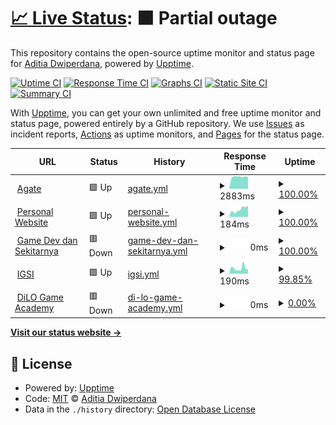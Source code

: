 # [📈 Live Status](https://dwiperdana.github.io/upptime): <!--live status--> **🟧 Partial outage**

This repository contains the open-source uptime monitor and status page for [Aditia Dwiperdana](http://dwiperdana.com), powered by [Upptime](https://github.com/upptime/upptime).

[![Uptime CI](https://github.com/koj-co/upptime/workflows/Uptime%20CI/badge.svg)](https://github.com/koj-co/upptime/actions?query=workflow%3A%22Uptime+CI%22)
[![Response Time CI](https://github.com/koj-co/upptime/workflows/Response%20Time%20CI/badge.svg)](https://github.com/koj-co/upptime/actions?query=workflow%3A%22Response+Time+CI%22)
[![Graphs CI](https://github.com/koj-co/upptime/workflows/Graphs%20CI/badge.svg)](https://github.com/koj-co/upptime/actions?query=workflow%3A%22Graphs+CI%22)
[![Static Site CI](https://github.com/koj-co/upptime/workflows/Static%20Site%20CI/badge.svg)](https://github.com/koj-co/upptime/actions?query=workflow%3A%22Static+Site+CI%22)
[![Summary CI](https://github.com/koj-co/upptime/workflows/Summary%20CI/badge.svg)](https://github.com/koj-co/upptime/actions?query=workflow%3A%22Summary+CI%22)

With [Upptime](https://upptime.js.org), you can get your own unlimited and free uptime monitor and status page, powered entirely by a GitHub repository. We use [Issues](https://github.com/dwiperdana/upptime/issues) as incident reports, [Actions](https://github.com/dwiperdana/upptime/actions) as uptime monitors, and [Pages](https://dwiperdana.github.io/upptime) for the status page.

<!--start: status pages-->
<!-- This summary is generated by Upptime (https://github.com/upptime/upptime) -->
<!-- Do not edit this manually, your changes will be overwritten -->
<!-- prettier-ignore -->
| URL | Status | History | Response Time | Uptime |
| --- | ------ | ------- | ------------- | ------ |
| <img alt="" src="https://icons.duckduckgo.com/ip3/agate.id.ico" height="13"> [Agate](https://agate.id) | 🟩 Up | [agate.yml](https://github.com/dwiperdana/upptime/commits/HEAD/history/agate.yml) | <details><summary><img alt="Response time graph" src="./graphs/agate/response-time-week.png" height="20"> 2883ms</summary><br><a href="https://dwiperdana.github.io/upptime/history/agate"><img alt="Response time 2667" src="https://img.shields.io/endpoint?url=https%3A%2F%2Fraw.githubusercontent.com%2Fdwiperdana%2Fupptime%2FHEAD%2Fapi%2Fagate%2Fresponse-time.json"></a><br><a href="https://dwiperdana.github.io/upptime/history/agate"><img alt="24-hour response time 2927" src="https://img.shields.io/endpoint?url=https%3A%2F%2Fraw.githubusercontent.com%2Fdwiperdana%2Fupptime%2FHEAD%2Fapi%2Fagate%2Fresponse-time-day.json"></a><br><a href="https://dwiperdana.github.io/upptime/history/agate"><img alt="7-day response time 2883" src="https://img.shields.io/endpoint?url=https%3A%2F%2Fraw.githubusercontent.com%2Fdwiperdana%2Fupptime%2FHEAD%2Fapi%2Fagate%2Fresponse-time-week.json"></a><br><a href="https://dwiperdana.github.io/upptime/history/agate"><img alt="30-day response time 2839" src="https://img.shields.io/endpoint?url=https%3A%2F%2Fraw.githubusercontent.com%2Fdwiperdana%2Fupptime%2FHEAD%2Fapi%2Fagate%2Fresponse-time-month.json"></a><br><a href="https://dwiperdana.github.io/upptime/history/agate"><img alt="1-year response time 2702" src="https://img.shields.io/endpoint?url=https%3A%2F%2Fraw.githubusercontent.com%2Fdwiperdana%2Fupptime%2FHEAD%2Fapi%2Fagate%2Fresponse-time-year.json"></a></details> | <details><summary><a href="https://dwiperdana.github.io/upptime/history/agate">100.00%</a></summary><a href="https://dwiperdana.github.io/upptime/history/agate"><img alt="All-time uptime 99.52%" src="https://img.shields.io/endpoint?url=https%3A%2F%2Fraw.githubusercontent.com%2Fdwiperdana%2Fupptime%2FHEAD%2Fapi%2Fagate%2Fuptime.json"></a><br><a href="https://dwiperdana.github.io/upptime/history/agate"><img alt="24-hour uptime 100.00%" src="https://img.shields.io/endpoint?url=https%3A%2F%2Fraw.githubusercontent.com%2Fdwiperdana%2Fupptime%2FHEAD%2Fapi%2Fagate%2Fuptime-day.json"></a><br><a href="https://dwiperdana.github.io/upptime/history/agate"><img alt="7-day uptime 100.00%" src="https://img.shields.io/endpoint?url=https%3A%2F%2Fraw.githubusercontent.com%2Fdwiperdana%2Fupptime%2FHEAD%2Fapi%2Fagate%2Fuptime-week.json"></a><br><a href="https://dwiperdana.github.io/upptime/history/agate"><img alt="30-day uptime 100.00%" src="https://img.shields.io/endpoint?url=https%3A%2F%2Fraw.githubusercontent.com%2Fdwiperdana%2Fupptime%2FHEAD%2Fapi%2Fagate%2Fuptime-month.json"></a><br><a href="https://dwiperdana.github.io/upptime/history/agate"><img alt="1-year uptime 100.00%" src="https://img.shields.io/endpoint?url=https%3A%2F%2Fraw.githubusercontent.com%2Fdwiperdana%2Fupptime%2FHEAD%2Fapi%2Fagate%2Fuptime-year.json"></a></details>
| <img alt="" src="https://icons.duckduckgo.com/ip3/dwiperdana.com.ico" height="13"> [Personal Website](https://dwiperdana.com) | 🟩 Up | [personal-website.yml](https://github.com/dwiperdana/upptime/commits/HEAD/history/personal-website.yml) | <details><summary><img alt="Response time graph" src="./graphs/personal-website/response-time-week.png" height="20"> 184ms</summary><br><a href="https://dwiperdana.github.io/upptime/history/personal-website"><img alt="Response time 141" src="https://img.shields.io/endpoint?url=https%3A%2F%2Fraw.githubusercontent.com%2Fdwiperdana%2Fupptime%2FHEAD%2Fapi%2Fpersonal-website%2Fresponse-time.json"></a><br><a href="https://dwiperdana.github.io/upptime/history/personal-website"><img alt="24-hour response time 186" src="https://img.shields.io/endpoint?url=https%3A%2F%2Fraw.githubusercontent.com%2Fdwiperdana%2Fupptime%2FHEAD%2Fapi%2Fpersonal-website%2Fresponse-time-day.json"></a><br><a href="https://dwiperdana.github.io/upptime/history/personal-website"><img alt="7-day response time 184" src="https://img.shields.io/endpoint?url=https%3A%2F%2Fraw.githubusercontent.com%2Fdwiperdana%2Fupptime%2FHEAD%2Fapi%2Fpersonal-website%2Fresponse-time-week.json"></a><br><a href="https://dwiperdana.github.io/upptime/history/personal-website"><img alt="30-day response time 157" src="https://img.shields.io/endpoint?url=https%3A%2F%2Fraw.githubusercontent.com%2Fdwiperdana%2Fupptime%2FHEAD%2Fapi%2Fpersonal-website%2Fresponse-time-month.json"></a><br><a href="https://dwiperdana.github.io/upptime/history/personal-website"><img alt="1-year response time 145" src="https://img.shields.io/endpoint?url=https%3A%2F%2Fraw.githubusercontent.com%2Fdwiperdana%2Fupptime%2FHEAD%2Fapi%2Fpersonal-website%2Fresponse-time-year.json"></a></details> | <details><summary><a href="https://dwiperdana.github.io/upptime/history/personal-website">100.00%</a></summary><a href="https://dwiperdana.github.io/upptime/history/personal-website"><img alt="All-time uptime 99.99%" src="https://img.shields.io/endpoint?url=https%3A%2F%2Fraw.githubusercontent.com%2Fdwiperdana%2Fupptime%2FHEAD%2Fapi%2Fpersonal-website%2Fuptime.json"></a><br><a href="https://dwiperdana.github.io/upptime/history/personal-website"><img alt="24-hour uptime 100.00%" src="https://img.shields.io/endpoint?url=https%3A%2F%2Fraw.githubusercontent.com%2Fdwiperdana%2Fupptime%2FHEAD%2Fapi%2Fpersonal-website%2Fuptime-day.json"></a><br><a href="https://dwiperdana.github.io/upptime/history/personal-website"><img alt="7-day uptime 100.00%" src="https://img.shields.io/endpoint?url=https%3A%2F%2Fraw.githubusercontent.com%2Fdwiperdana%2Fupptime%2FHEAD%2Fapi%2Fpersonal-website%2Fuptime-week.json"></a><br><a href="https://dwiperdana.github.io/upptime/history/personal-website"><img alt="30-day uptime 100.00%" src="https://img.shields.io/endpoint?url=https%3A%2F%2Fraw.githubusercontent.com%2Fdwiperdana%2Fupptime%2FHEAD%2Fapi%2Fpersonal-website%2Fuptime-month.json"></a><br><a href="https://dwiperdana.github.io/upptime/history/personal-website"><img alt="1-year uptime 100.00%" src="https://img.shields.io/endpoint?url=https%3A%2F%2Fraw.githubusercontent.com%2Fdwiperdana%2Fupptime%2FHEAD%2Fapi%2Fpersonal-website%2Fuptime-year.json"></a></details>
| <img alt="" src="https://icons.duckduckgo.com/ip3/forum.dwiperdana.com.ico" height="13"> [Game Dev dan Sekitarnya](https://forum.dwiperdana.com) | 🟥 Down | [game-dev-dan-sekitarnya.yml](https://github.com/dwiperdana/upptime/commits/HEAD/history/game-dev-dan-sekitarnya.yml) | <details><summary><img alt="Response time graph" src="./graphs/game-dev-dan-sekitarnya/response-time-week.png" height="20"> 0ms</summary><br><a href="https://dwiperdana.github.io/upptime/history/game-dev-dan-sekitarnya"><img alt="Response time 0" src="https://img.shields.io/endpoint?url=https%3A%2F%2Fraw.githubusercontent.com%2Fdwiperdana%2Fupptime%2FHEAD%2Fapi%2Fgame-dev-dan-sekitarnya%2Fresponse-time.json"></a><br><a href="https://dwiperdana.github.io/upptime/history/game-dev-dan-sekitarnya"><img alt="24-hour response time 0" src="https://img.shields.io/endpoint?url=https%3A%2F%2Fraw.githubusercontent.com%2Fdwiperdana%2Fupptime%2FHEAD%2Fapi%2Fgame-dev-dan-sekitarnya%2Fresponse-time-day.json"></a><br><a href="https://dwiperdana.github.io/upptime/history/game-dev-dan-sekitarnya"><img alt="7-day response time 0" src="https://img.shields.io/endpoint?url=https%3A%2F%2Fraw.githubusercontent.com%2Fdwiperdana%2Fupptime%2FHEAD%2Fapi%2Fgame-dev-dan-sekitarnya%2Fresponse-time-week.json"></a><br><a href="https://dwiperdana.github.io/upptime/history/game-dev-dan-sekitarnya"><img alt="30-day response time 0" src="https://img.shields.io/endpoint?url=https%3A%2F%2Fraw.githubusercontent.com%2Fdwiperdana%2Fupptime%2FHEAD%2Fapi%2Fgame-dev-dan-sekitarnya%2Fresponse-time-month.json"></a><br><a href="https://dwiperdana.github.io/upptime/history/game-dev-dan-sekitarnya"><img alt="1-year response time 0" src="https://img.shields.io/endpoint?url=https%3A%2F%2Fraw.githubusercontent.com%2Fdwiperdana%2Fupptime%2FHEAD%2Fapi%2Fgame-dev-dan-sekitarnya%2Fresponse-time-year.json"></a></details> | <details><summary><a href="https://dwiperdana.github.io/upptime/history/game-dev-dan-sekitarnya">100.00%</a></summary><a href="https://dwiperdana.github.io/upptime/history/game-dev-dan-sekitarnya"><img alt="All-time uptime 100.00%" src="https://img.shields.io/endpoint?url=https%3A%2F%2Fraw.githubusercontent.com%2Fdwiperdana%2Fupptime%2FHEAD%2Fapi%2Fgame-dev-dan-sekitarnya%2Fuptime.json"></a><br><a href="https://dwiperdana.github.io/upptime/history/game-dev-dan-sekitarnya"><img alt="24-hour uptime 100.00%" src="https://img.shields.io/endpoint?url=https%3A%2F%2Fraw.githubusercontent.com%2Fdwiperdana%2Fupptime%2FHEAD%2Fapi%2Fgame-dev-dan-sekitarnya%2Fuptime-day.json"></a><br><a href="https://dwiperdana.github.io/upptime/history/game-dev-dan-sekitarnya"><img alt="7-day uptime 100.00%" src="https://img.shields.io/endpoint?url=https%3A%2F%2Fraw.githubusercontent.com%2Fdwiperdana%2Fupptime%2FHEAD%2Fapi%2Fgame-dev-dan-sekitarnya%2Fuptime-week.json"></a><br><a href="https://dwiperdana.github.io/upptime/history/game-dev-dan-sekitarnya"><img alt="30-day uptime 100.00%" src="https://img.shields.io/endpoint?url=https%3A%2F%2Fraw.githubusercontent.com%2Fdwiperdana%2Fupptime%2FHEAD%2Fapi%2Fgame-dev-dan-sekitarnya%2Fuptime-month.json"></a><br><a href="https://dwiperdana.github.io/upptime/history/game-dev-dan-sekitarnya"><img alt="1-year uptime 100.00%" src="https://img.shields.io/endpoint?url=https%3A%2F%2Fraw.githubusercontent.com%2Fdwiperdana%2Fupptime%2FHEAD%2Fapi%2Fgame-dev-dan-sekitarnya%2Fuptime-year.json"></a></details>
| <img alt="" src="https://icons.duckduckgo.com/ip3/game.indigo.id.ico" height="13"> [IGSI](https://game.indigo.id) | 🟩 Up | [igsi.yml](https://github.com/dwiperdana/upptime/commits/HEAD/history/igsi.yml) | <details><summary><img alt="Response time graph" src="./graphs/igsi/response-time-week.png" height="20"> 190ms</summary><br><a href="https://dwiperdana.github.io/upptime/history/igsi"><img alt="Response time 189" src="https://img.shields.io/endpoint?url=https%3A%2F%2Fraw.githubusercontent.com%2Fdwiperdana%2Fupptime%2FHEAD%2Fapi%2Figsi%2Fresponse-time.json"></a><br><a href="https://dwiperdana.github.io/upptime/history/igsi"><img alt="24-hour response time 231" src="https://img.shields.io/endpoint?url=https%3A%2F%2Fraw.githubusercontent.com%2Fdwiperdana%2Fupptime%2FHEAD%2Fapi%2Figsi%2Fresponse-time-day.json"></a><br><a href="https://dwiperdana.github.io/upptime/history/igsi"><img alt="7-day response time 190" src="https://img.shields.io/endpoint?url=https%3A%2F%2Fraw.githubusercontent.com%2Fdwiperdana%2Fupptime%2FHEAD%2Fapi%2Figsi%2Fresponse-time-week.json"></a><br><a href="https://dwiperdana.github.io/upptime/history/igsi"><img alt="30-day response time 192" src="https://img.shields.io/endpoint?url=https%3A%2F%2Fraw.githubusercontent.com%2Fdwiperdana%2Fupptime%2FHEAD%2Fapi%2Figsi%2Fresponse-time-month.json"></a><br><a href="https://dwiperdana.github.io/upptime/history/igsi"><img alt="1-year response time 190" src="https://img.shields.io/endpoint?url=https%3A%2F%2Fraw.githubusercontent.com%2Fdwiperdana%2Fupptime%2FHEAD%2Fapi%2Figsi%2Fresponse-time-year.json"></a></details> | <details><summary><a href="https://dwiperdana.github.io/upptime/history/igsi">99.85%</a></summary><a href="https://dwiperdana.github.io/upptime/history/igsi"><img alt="All-time uptime 86.85%" src="https://img.shields.io/endpoint?url=https%3A%2F%2Fraw.githubusercontent.com%2Fdwiperdana%2Fupptime%2FHEAD%2Fapi%2Figsi%2Fuptime.json"></a><br><a href="https://dwiperdana.github.io/upptime/history/igsi"><img alt="24-hour uptime 100.00%" src="https://img.shields.io/endpoint?url=https%3A%2F%2Fraw.githubusercontent.com%2Fdwiperdana%2Fupptime%2FHEAD%2Fapi%2Figsi%2Fuptime-day.json"></a><br><a href="https://dwiperdana.github.io/upptime/history/igsi"><img alt="7-day uptime 99.85%" src="https://img.shields.io/endpoint?url=https%3A%2F%2Fraw.githubusercontent.com%2Fdwiperdana%2Fupptime%2FHEAD%2Fapi%2Figsi%2Fuptime-week.json"></a><br><a href="https://dwiperdana.github.io/upptime/history/igsi"><img alt="30-day uptime 99.92%" src="https://img.shields.io/endpoint?url=https%3A%2F%2Fraw.githubusercontent.com%2Fdwiperdana%2Fupptime%2FHEAD%2Fapi%2Figsi%2Fuptime-month.json"></a><br><a href="https://dwiperdana.github.io/upptime/history/igsi"><img alt="1-year uptime 99.98%" src="https://img.shields.io/endpoint?url=https%3A%2F%2Fraw.githubusercontent.com%2Fdwiperdana%2Fupptime%2FHEAD%2Fapi%2Figsi%2Fuptime-year.json"></a></details>
| <img alt="" src="https://icons.duckduckgo.com/ip3/academy.dilo.id.ico" height="13"> [DiLO Game Academy](https://academy.dilo.id) | 🟥 Down | [di-lo-game-academy.yml](https://github.com/dwiperdana/upptime/commits/HEAD/history/di-lo-game-academy.yml) | <details><summary><img alt="Response time graph" src="./graphs/di-lo-game-academy/response-time-week.png" height="20"> 0ms</summary><br><a href="https://dwiperdana.github.io/upptime/history/di-lo-game-academy"><img alt="Response time 0" src="https://img.shields.io/endpoint?url=https%3A%2F%2Fraw.githubusercontent.com%2Fdwiperdana%2Fupptime%2FHEAD%2Fapi%2Fdi-lo-game-academy%2Fresponse-time.json"></a><br><a href="https://dwiperdana.github.io/upptime/history/di-lo-game-academy"><img alt="24-hour response time 0" src="https://img.shields.io/endpoint?url=https%3A%2F%2Fraw.githubusercontent.com%2Fdwiperdana%2Fupptime%2FHEAD%2Fapi%2Fdi-lo-game-academy%2Fresponse-time-day.json"></a><br><a href="https://dwiperdana.github.io/upptime/history/di-lo-game-academy"><img alt="7-day response time 0" src="https://img.shields.io/endpoint?url=https%3A%2F%2Fraw.githubusercontent.com%2Fdwiperdana%2Fupptime%2FHEAD%2Fapi%2Fdi-lo-game-academy%2Fresponse-time-week.json"></a><br><a href="https://dwiperdana.github.io/upptime/history/di-lo-game-academy"><img alt="30-day response time 0" src="https://img.shields.io/endpoint?url=https%3A%2F%2Fraw.githubusercontent.com%2Fdwiperdana%2Fupptime%2FHEAD%2Fapi%2Fdi-lo-game-academy%2Fresponse-time-month.json"></a><br><a href="https://dwiperdana.github.io/upptime/history/di-lo-game-academy"><img alt="1-year response time 0" src="https://img.shields.io/endpoint?url=https%3A%2F%2Fraw.githubusercontent.com%2Fdwiperdana%2Fupptime%2FHEAD%2Fapi%2Fdi-lo-game-academy%2Fresponse-time-year.json"></a></details> | <details><summary><a href="https://dwiperdana.github.io/upptime/history/di-lo-game-academy">0.00%</a></summary><a href="https://dwiperdana.github.io/upptime/history/di-lo-game-academy"><img alt="All-time uptime 28.49%" src="https://img.shields.io/endpoint?url=https%3A%2F%2Fraw.githubusercontent.com%2Fdwiperdana%2Fupptime%2FHEAD%2Fapi%2Fdi-lo-game-academy%2Fuptime.json"></a><br><a href="https://dwiperdana.github.io/upptime/history/di-lo-game-academy"><img alt="24-hour uptime 0.00%" src="https://img.shields.io/endpoint?url=https%3A%2F%2Fraw.githubusercontent.com%2Fdwiperdana%2Fupptime%2FHEAD%2Fapi%2Fdi-lo-game-academy%2Fuptime-day.json"></a><br><a href="https://dwiperdana.github.io/upptime/history/di-lo-game-academy"><img alt="7-day uptime 0.00%" src="https://img.shields.io/endpoint?url=https%3A%2F%2Fraw.githubusercontent.com%2Fdwiperdana%2Fupptime%2FHEAD%2Fapi%2Fdi-lo-game-academy%2Fuptime-week.json"></a><br><a href="https://dwiperdana.github.io/upptime/history/di-lo-game-academy"><img alt="30-day uptime 0.00%" src="https://img.shields.io/endpoint?url=https%3A%2F%2Fraw.githubusercontent.com%2Fdwiperdana%2Fupptime%2FHEAD%2Fapi%2Fdi-lo-game-academy%2Fuptime-month.json"></a><br><a href="https://dwiperdana.github.io/upptime/history/di-lo-game-academy"><img alt="1-year uptime 0.00%" src="https://img.shields.io/endpoint?url=https%3A%2F%2Fraw.githubusercontent.com%2Fdwiperdana%2Fupptime%2FHEAD%2Fapi%2Fdi-lo-game-academy%2Fuptime-year.json"></a></details>

<!--end: status pages-->

[**Visit our status website →**](https://dwiperdana.github.io/upptime)

## 📄 License

- Powered by: [Upptime](https://github.com/upptime/upptime)
- Code: [MIT](./LICENSE) © [Aditia Dwiperdana](http://dwiperdana.com)
- Data in the `./history` directory: [Open Database License](https://opendatacommons.org/licenses/odbl/1-0/)
